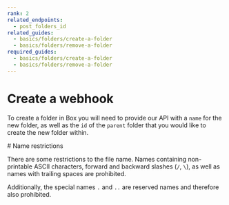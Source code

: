 ```yaml
---
rank: 2
related_endpoints:
  - post_folders_id
related_guides:
  - basics/folders/create-a-folder
  - basics/folders/remove-a-folder
required_guides:
  - basics/folders/create-a-folder
  - basics/folders/remove-a-folder
---
```


# Create a webhook

To create a folder in Box you will need to provide our API with a `name` for the new folder, as well as the `id` of the `parent` folder that you would like to create the new folder within.

<Samples id='post_folders_id'></Samples>

<Message type='notice'>
  # Name restrictions
  
  There are some restrictions to the file name. Names containing non-printable ASCII characters, forward
  and backward slashes (`/`, `\`), as well as names with trailing spaces are prohibited.

  Additionally, the special names `.` and `..` are reserved names and therefore also prohibited.
</Message>